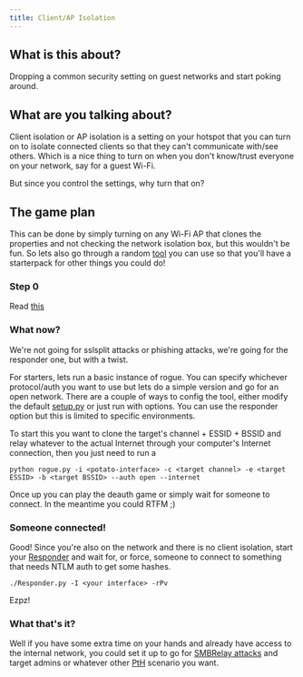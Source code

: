 ```yaml
---
title: Client/AP Isolation
---
```


## What is this about?
Dropping a common security setting on guest networks and start poking around.

## What are you talking about?
Client isolation or AP isolation is a setting on your hotspot that you can turn on to isolate connected clients so that they can't communicate with/see others. Which is a nice thing to turn on when you don't know/trust everyone on your network, say for a guest Wi-Fi.

But since you control the settings, why turn that on?

## The game plan
This can be done by simply turning on any Wi-Fi AP that clones the properties and not checking the network isolation box, but this wouldn't be fun. So lets also go through a random [tool](https://github.com/InfamousSYN/rogue) you can use so that you'll have a starterpack for other things you could do!

### Step 0
Read [this](https://github.com/InfamousSYN/rogue/wiki/Performing-Attacks)

### What now?
We're not going for sslsplit attacks or phishing attacks, we're going for the responder one, but with a twist.

For starters, lets run a basic instance of rogue. You can specify whichever protocol/auth you want to use but lets do a simple version and go for an open network.
There are a couple of ways to config the tool, either modify the default [setup.py](https://github.com/InfamousSYN/rogue/blob/master/config.py) or just run with options. You can use the responder option but this is limited to specific environments.

To start this you want to clone the target's channel + ESSID + BSSID and relay whatever to the actual Internet through your computer's Internet connection, then you just need to run a 
```
python rogue.py -i <potato-interface> -c <target channel> -e <target ESSID> -b <target BSSID> --auth open --internet
```
Once up you can play the deauth game or simply wait for someone to connect. In the meantime you could RTFM ;)

### Someone connected!
Good! Since you're also on the network and there is no client isolation, start your [Responder](https://github.com/lgandx/Responder) and wait for, or force, someone to connect to something that needs NTLM auth to get some hashes. 
```
./Responder.py -I <your interface> -rPv
```
Ezpz!

### What that's it?
Well if you have some extra time on your hands and already have access to the internal network, you could set it up to go for [SMBRelay attacks](https://en.wikipedia.org/wiki/SMBRelay) and target admins or whatever other [PtH](https://en.wikipedia.org/wiki/Pass_the_hash) scenario you want. 

